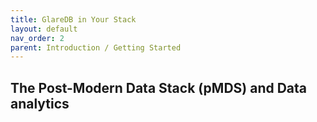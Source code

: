 ```yaml
---
title: GlareDB in Your Stack
layout: default
nav_order: 2
parent: Introduction / Getting Started
---
```


## The Post-Modern Data Stack (pMDS) and Data analytics
